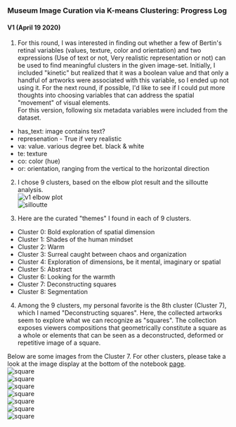### Museum Image Curation via K-means Clustering: Progress Log 

#### V1 (April 19 2020)

1. For this round, I was interested in finding out whether a few of Bertin's retinal variables (values, texture, color and orientation) and two expressions (Use of text or not, Very realistic representation or not) can be used to find meaningful clusters in the given image-set. Initially, I included "kinetic" but realized that it was a boolean value and that only a handful of artworks were associated with this variable, so I ended up not using it. For the next round, if possible, I'd like to see if I could put more thoughts into choosing variables that can address the spatial "movement" of visual elements. <br>
For this version, following six metadata variables were included from the dataset. 
- has_text: image contains text?
- represenation - True if very realistic
- va: value. various degree bet. black & white
- te: texture 
- co: color (hue) 
- or: orientation, ranging from the vertical to the horizontal direction 

2. I chose 9 clusters, based on the elbow plot result and the silloutte analysis. <br>
![v1 elbow plot](elbow%20plot_v1.png)<br>
![silloutte](silloutte_v1.png)<br>

3. Here are the curated "themes" I found in each of 9 clusters. <br>
- Cluster 0: Bold exploration of spatial dimension
- Cluster 1: Shades of the human mindset
- Cluster 2: Warm
- Cluster 3: Surreal caught between chaos and organization 
- Cluster 4: Exploration of dimensions, be it mental, imaginary or spatial
- Cluster 5: Abstract
- Cluster 6: Looking for the warmth 
- Cluster 7: Deconstructing squares
- Cluster 8: Segmentation

4. Among the 9 clusters, my personal favorite is the 8th cluster (Cluster 7), which I named "Deconstructing squares". Here, the collected artworks seem to explore what we can recognize as "squares". The collection exposes viewers compositions that geometrically constitute a square as a whole or elements that can be seen as a deconstructed, deformed or repetitive image of a square.  

Below are some images from the Cluster 7.  For other clusters, please take a look at the image display at the bottom of the notebook [page](Inhye_Cluster_Submission_v1.ipynb). <br>
![square](square_img1.jpg)<br>
![square](square_img2.jpg)<br>
![square](square_img3.jpg)<br>
![square](square_img4.jpg)<br>
![square](square_img5.jpg)<br>
![square](square_img6.jpg)<br>
![square](square_img7.jpg)<br>

